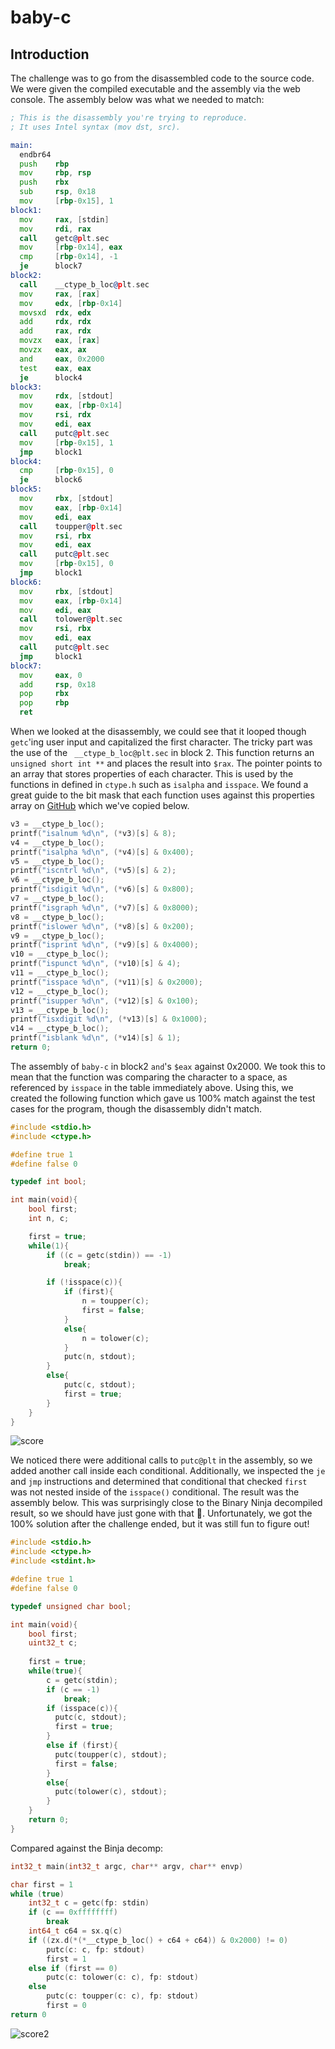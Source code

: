 # baby-c

## Introduction

The challenge was to go from the disassembled code to the source code. We were 
given the compiled executable and the assembly via the web console. The 
assembly below was what we needed to match:

```asm
; This is the disassembly you're trying to reproduce.
; It uses Intel syntax (mov dst, src).

main:
  endbr64
  push    rbp
  mov     rbp, rsp
  push    rbx
  sub     rsp, 0x18
  mov     [rbp-0x15], 1
block1:
  mov     rax, [stdin]
  mov     rdi, rax
  call    getc@plt.sec
  mov     [rbp-0x14], eax
  cmp     [rbp-0x14], -1
  je      block7
block2:
  call    __ctype_b_loc@plt.sec
  mov     rax, [rax]
  mov     edx, [rbp-0x14]
  movsxd  rdx, edx
  add     rdx, rdx
  add     rax, rdx
  movzx   eax, [rax]
  movzx   eax, ax
  and     eax, 0x2000
  test    eax, eax
  je      block4
block3:
  mov     rdx, [stdout]
  mov     eax, [rbp-0x14]
  mov     rsi, rdx
  mov     edi, eax
  call    putc@plt.sec
  mov     [rbp-0x15], 1
  jmp     block1
block4:
  cmp     [rbp-0x15], 0
  je      block6
block5:
  mov     rbx, [stdout]
  mov     eax, [rbp-0x14]
  mov     edi, eax
  call    toupper@plt.sec
  mov     rsi, rbx
  mov     edi, eax
  call    putc@plt.sec
  mov     [rbp-0x15], 0
  jmp     block1
block6:
  mov     rbx, [stdout]
  mov     eax, [rbp-0x14]
  mov     edi, eax
  call    tolower@plt.sec
  mov     rsi, rbx
  mov     edi, eax
  call    putc@plt.sec
  jmp     block1
block7:
  mov     eax, 0
  add     rsp, 0x18
  pop     rbx
  pop     rbp
  ret
```

When we looked at the disassembly, we could see that it looped though 
`getc`'ing user input and capitalized the first character. The tricky part was 
the use of the ` __ctype_b_loc@plt.sec` in block 2. This function returns an 
`unsigned short int **` and places the result into `$rax`. The pointer points 
to an array that stores properties of each character. This is used by the 
functions in defined in `ctype.h` such as `isalpha` and `isspace`. We found a 
great guide to the bit mask that each function uses against this properties 
array on [GitHub](https://xuanxuanblingbling.github.io/ctf/pwn/2020/05/19/calc/)
which we've copied below.

```c
v3 = __ctype_b_loc();
printf("isalnum %d\n", (*v3)[s] & 8);
v4 = __ctype_b_loc();
printf("isalpha %d\n", (*v4)[s] & 0x400);
v5 = __ctype_b_loc();
printf("iscntrl %d\n", (*v5)[s] & 2);
v6 = __ctype_b_loc();
printf("isdigit %d\n", (*v6)[s] & 0x800);
v7 = __ctype_b_loc();
printf("isgraph %d\n", (*v7)[s] & 0x8000);
v8 = __ctype_b_loc();
printf("islower %d\n", (*v8)[s] & 0x200);
v9 = __ctype_b_loc();
printf("isprint %d\n", (*v9)[s] & 0x4000);
v10 = __ctype_b_loc();
printf("ispunct %d\n", (*v10)[s] & 4);
v11 = __ctype_b_loc();
printf("isspace %d\n", (*v11)[s] & 0x2000);
v12 = __ctype_b_loc();
printf("isupper %d\n", (*v12)[s] & 0x100);
v13 = __ctype_b_loc();
printf("isxdigit %d\n", (*v13)[s] & 0x1000);
v14 = __ctype_b_loc();
printf("isblank %d\n", (*v14)[s] & 1);
return 0;
```

The assembly of `baby-c` in block2 `and`'s `$eax` against 0x2000. We took this 
to mean that the function was comparing the character to a space, as referenced 
by `isspace` in the table immediately above. Using this, we created the 
following function which gave us 100% match against the test cases for the 
program, though the disassembly didn't match.

```c
#include <stdio.h>
#include <ctype.h>

#define true 1
#define false 0

typedef int bool;

int main(void){
    bool first;
    int n, c;

    first = true;
    while(1){
        if ((c = getc(stdin)) == -1)
            break;

        if (!isspace(c)){
            if (first){
                n = toupper(c);
                first = false;
            }
            else{
                n = tolower(c);
            }
            putc(n, stdout);
        }
        else{
            putc(c, stdout);
            first = true;
        }
    }
}
```

![score](./resources/score.png)

We noticed there were additional calls to `putc@plt` in the assembly, so we
added another call inside each conditional. Additionally, we inspected the `je` 
and
`jmp` instructions and determined that conditional that checked `first` was not
nested inside of the `isspace()` conditional. The result was the assembly below.
This was surprisingly close to the Binary Ninja decompiled result, so we should
have just gone with that :information_desk_person:. Unfortunately, we got the
100% solution after the challenge ended, but it was still fun to figure out!

```c
#include <stdio.h>
#include <ctype.h>
#include <stdint.h>

#define true 1
#define false 0

typedef unsigned char bool;

int main(void){
    bool first;
    uint32_t c;
    
    first = true;
    while(true){
        c = getc(stdin);
        if (c == -1)
            break;
        if (isspace(c)){
          putc(c, stdout);
          first = true;
        }
        else if (first){
          putc(toupper(c), stdout);
          first = false;
        }
        else{
          putc(tolower(c), stdout);
        }
    }
    return 0;
}
```

Compared against the Binja decomp:

```c
int32_t main(int32_t argc, char** argv, char** envp)

char first = 1
while (true)
    int32_t c = getc(fp: stdin)
    if (c == 0xffffffff)
        break
    int64_t c64 = sx.q(c)
    if ((zx.d(*(*__ctype_b_loc() + c64 + c64)) & 0x2000) != 0)
        putc(c: c, fp: stdout)
        first = 1
    else if (first == 0)
        putc(c: tolower(c: c), fp: stdout)
    else
        putc(c: toupper(c: c), fp: stdout)
        first = 0
return 0
```

![score2](./resources/score2.png)
